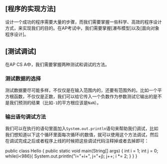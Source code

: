 [程序的实现方法]
------
设计一个成功的程序需要大量的步骤，而我们需要掌握一些科学、高效的程序设计方式，来实现我们的目的。在AP考试中，我们需要掌握[瀑布模型]以及[面向对象程序设计]。

[测试调试]
------
在AP CS A中，我们需要掌握两种测试和调试的方法。

### 测试数据的选择
测试数据要尽可能多样，不仅仅是在输入范围内的，还要有范围外的。比如一个平方根函数，不仅仅是正数，我们可以给它传入一个负数作为参数测试它输出的是不是我们预测的结果（比如`-1`的平方根应该是`NaN`）。

### 输出语句调试方法
我们可以在执行的语句里面加入`System.out.println`语句来帮助我们调试，比如我们想知道以下这个循环里面每次循环i的数值，就可以使用这个方法调试，然后在调试完成之后或者程序上线的时候把这些调试代码注释掉或者去掉即可：

<lab lang="java" parameters="filename=Hello.java">
public class Hello {
  public static void main(String[] args) {
      int i = 1;
      int j = 0;
      while(i<986){
          System.out.println("i="+i+", j="+j);
          j++;
          i *= 2;
      }
  }
}
</lab>